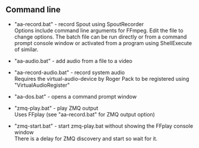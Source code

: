 ## Command line

* "aa-record.bat" - record Spout using SpoutRecorder\
Options include command line arguments for FFmpeg. Edit the file to change options. 
The batch file can be run directly or from a command prompt console window
or activated from a program using ShellExecute of similar.

* "aa-audio.bat" - add audio from a file to a video

* "aa-record-audio.bat" - record system audio\
Requires the virtual-audio-device by Roger Pack
to be registered using "VirtualAudioRegister"

* "aa-dos.bat" - opens a command prompt window

* "zmq-play.bat" - play ZMQ output\
Uses FFplay (see "aa-record.bat" for ZMQ output option)

* "zmq-start.bat" - start zmq-play.bat without showing the FFplay console window\
There is a delay for ZMQ discovery and start so wait for it.



